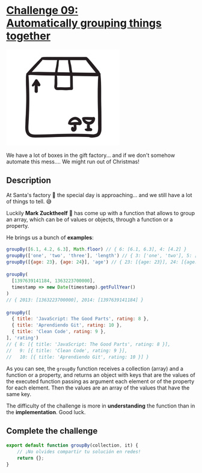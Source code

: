 # [Challenge 09:](https://adventjs.dev/challenges/09)<br>[Automatically grouping things together](https://adventjs.dev/challenges/09)

![Challenge 09](../README/images/challenge-09.png)

We have a lot of boxes in the gift factory... and if we don't somehow automate this mess.... We might run out of Christmas!

## Description

At Santa's factory 🎅 the special day is approaching... and we still have a lot of things to tell. 😅

Luckily **Mark Zucktheelf** 🧝 has come up with a function that allows to group an array, which can be of values or objects, through a function or a property.

He brings us a bunch of **examples**:

```javascript
groupBy([6.1, 4.2, 6.3], Math.floor) // { 6: [6.1, 6.3], 4: [4.2] }
groupBy(['one', 'two', 'three'], 'length') // { 3: ['one', 'two'], 5: ['three'] }
groupBy([{age: 23}, {age: 24}], 'age') // { 23: [{age: 23}], 24: [{age: 24}] }

groupBy(
  [1397639141184, 1363223700000],
  timestamp => new Date(timestamp).getFullYear()
)
// { 2013: [1363223700000], 2014: [1397639141184] }

groupBy([
  { title: 'JavaScript: The Good Parts', rating: 8 },
  { title: 'Aprendiendo Git', rating: 10 },
  { title: 'Clean Code', rating: 9 },
], 'rating')
// { 8: [{ title: 'JavaScript: The Good Parts', rating: 8 }],
//   9: [{ title: 'Clean Code', rating: 9 }],
//   10: [{ title: 'Aprendiendo Git', rating: 10 }] }
```

As you can see, the `groupBy` function receives a collection (array) and a function or a property, and returns an object with keys that are the values of the executed function passing as argument each element or of the property for each element. Then the values are an array of the values that have the same key.

The difficulty of the challenge is more in **understanding** the function than in the **implementation**. Good luck.

## Complete the challenge

```javascript
export default function groupBy(collection, it) {
	// ¡No olvides compartir tu solución en redes!
	return {};
}
```
